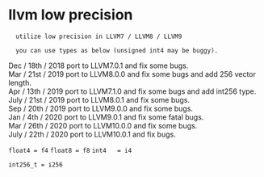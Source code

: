 # llvm low precision
```
  utilize low precision in LLVM7 / LLVM8 / LLVM9

  you can use types as below (unsigned int4 may be buggy).
```

Dec / 18th / 2018 port to LLVM7.0.1 and fix some bugs.  
Mar / 21st / 2019 port to LLVM8.0.0 and fix some bugs and add 256 vector length.  
Apr /  13th / 2019 port to LLVM7.1.0 and fix some bugs and add int256 type.  
July / 21st / 2019 port to LLVM8.0.1 and fix some bugs.  
Sep / 20th / 2019 port to LLVM9.0.0 and fix some bugs.  
Jan / 4th / 2020 port to LLVM9.0.1 and fix some fatal bugs.  
Mar / 26th / 2020 port to LLVM10.0.0 and fix some bugs.  
July / 22th / 2020 port to LLVM10.0.1 and fix bugs.  

`float4 = f4` 
`float8 = f8`
`int4   = i4`

`int256_t = i256`
